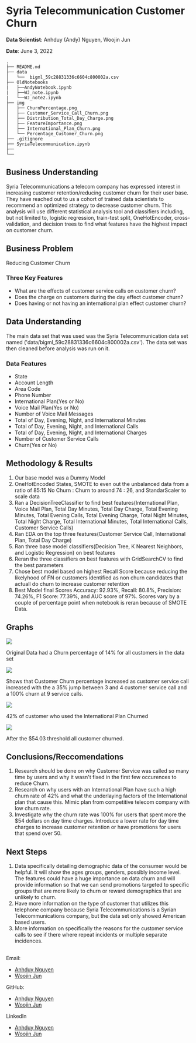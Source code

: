 # Syria Telecommunication Customer Churn

**Data Scientist**: Anhduy (Andy) Nguyen, Woojin Jun

**Date**: June 3, 2022

```
.
├── README.md
├── data
│   └──  bigml_59c28831336c6604c800002a.csv
├── OldNotebooks
|   ├──AndyNotebook.ipynb
|   ├──WJ_note.ipynb
|   └──WJ_note2.ipynb
├── img
│   ├── ChurnPercentage.png
│   ├── Customer_Service_Call_Churn.png
│   ├── Distribution_Total_Day_Charge.png
│   ├── FeatureImportance.png
│   ├── International_Plan_Churn.png
│   └── Percentage_Customer_Churn.png
├── .gitignore
├── SyriaTelecommunication.ipynb
├──
└──
```
## Business Understanding
Syria Telecommunications a telecom company has expressed interest in increasing customer retention/reducing customer churn for their user base. They have reached out to us a cohort of trained data scientists to recommend an optimized strategy to decrease customer churn. This analysis will use different statistical analysis tool and classifiers including, but not limited to, logistic regression, train-test split, OneHotEncoder, cross-validation, and decision trees to find what features have the highest impact on customer churn.

## Business Problem
Reducing Customer Churn

### Three Key Features
- What are the effects of customer service calls on customer churn?
- Does the charge on customers during the day effect customer churn?
- Does having or not having an international plan effect customer churn?

## Data Understanding
The main data set that was used was the Syria Telecommunication data set named ('data/bigml_59c28831336c6604c800002a.csv'). The data set was then cleaned before analysis was run on it.

### Data Features
- State 
- Account Length 
- Area Code 
- Phone Number
- International Plan(Yes or No)
- Voice Mail Plan(Yes or No) 
- Number of Voice Mail Messages 
- Total of Day, Evening, Night, and International Minutes
- Total of Day, Evening, Night, and International Calls
- Total of Day, Evening, Night, and International Charges
- Number of Customer Service Calls 
- Churn(Yes or No)

## Methodology & Results
1. Our base model was a Dummy Model
2. OneHotEncoded States, SMOTE to even out the unbalanced data from a ratio of 85:15 No Churn : Churn to around 74 : 26, and StandarScaler to scale data
3. Ran a DecisionTreeClassifier to find best features(International Plan, Voice Mail Plan, Total Day Minutes, Total Day Charge, Total Evening Minutes, Total Evening Calls, Total Evening Charge, Total Night Minutes, Total Night Charge, Total International Minutes, Total International Calls, Customer Service Calls)
4. Ran EDA on the top three features(Customer Service Call, International Plan, Total Day Charge)
5. Ran three base model classifiers(Decision Tree, K Nearest Neighbors, and Logistic Regression) on best features
6. Reran the three classifiers on best features with GridSearchCV to find the best parameters
7. Chose best model based on highest Recall Score because reducing the likelyhood of FN or customers identified as non churn candidates that actuall do churn to increase customer retention
8. Best Model final Scores Accuracy: 92.93%, Recall: 80.8%, Precision: 74.26%, F1 Score: 77.39%, and AUC score of 97%. Scores vary by a couple of percentage point when notebook is reran because of SMOTE Data.

## Graphs

![](img/ChurnPercentage.png)

Original Data had a Churn percentage of 14% for all customers in the data set

![](img/Customer_Service_Call_Churn.png)

Shows that Customer Churn percentage increased as customer service call increased with the a 35% jump between 3 and 4 customer service call and a 100% churn at 9 service calls.

![](img/International_Plan_Churn.png)

42% of customer who used the International Plan Churned

![](img/Distribution_Total_Day_Charge.png)

After the $54.03 threshold all customer churned.

## Conclusions/Reccomendations
1. Research should be done on why Customer Service was called so many time by users and why it wasn't fixed in the first few occurences to reduce Churn.
2. Research on why users with an International Plan have such a high churn rate of 42% and what the underlaying factors of the International plan that cause this. Mimic plan from competitive telecom company with low churn rate.
3. Investigate why the churn rate was 100% for users that spent more the $54 dollars on day time charges. Introduce a lower rate for day time charges to increase customer retention or have promotions for users that spend over 50.

## Next Steps
1. Data specifically detailing demographic data of the consumer would be helpful. It will show the ages groups, genders, possibly income level. The features could have a huge importance on data churn and will provide information so that we can send promotions targeted to specific groups that are more likely to churn or reward demographics that are unlikely to churn.
2. Have more information on the type of customer that utilizes this telephone company because Syria Telecommunications is a Syrian Telecommunications company, but the data set only showed American based users.
3. More information on specifically the reasons for the customer service calls to see if there where repeat incidents or multiple separate incidences.

##
Email:
- [Anhduy Nguyen](anguyen61191@gmail.com)
- [Woojin Jun](wjsdnwls93@gmail.com)

GitHub:
- [Anhduy Nguyen](https://github.com/anguyen61191)
- [Woojin Jun](https://github.com/WoojinJun)

LinkedIn
- [Anhduy Nguyen](https://www.linkedin.com/in/anhduy-nguyen-217402149/)
- [Woojin Jun](https://www.linkedin.com/in/woojin-jun-6029bb114/)